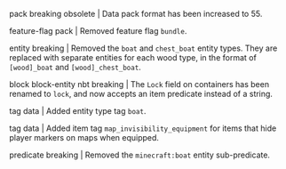 pack breaking obsolete | Data pack format has been increased to 55.

feature-flag pack | Removed feature flag `bundle`.

entity breaking | Removed the `boat` and `chest_boat` entity types. They are replaced with separate entities for each wood type, in the format of `[wood]_boat` and `[wood]_chest_boat`.

block block-entity nbt breaking | The `Lock` field on containers has been renamed to `lock`, and now accepts an item predicate instead of a string.

tag data | Added entity type tag `boat`.

tag data | Added item tag `map_invisibility_equipment` for items that hide player markers on maps when equipped.

predicate breaking | Removed the `minecraft:boat` entity sub-predicate.
